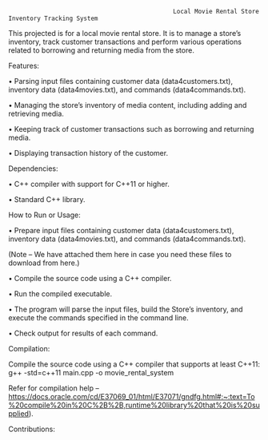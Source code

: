                                                   Local Movie Rental Store Inventory Tracking System

This projected is for a local movie rental store. It is to manage a store’s inventory, track customer transactions and perform various operations related to borrowing and returning media from the store.

Features:

•	Parsing input files containing customer data (data4customers.txt), inventory data (data4movies.txt), and commands (data4commands.txt).

•	Managing the store’s inventory of media content, including adding and retrieving media.

•	Keeping track of customer transactions such as borrowing and returning media.

•	Displaying transaction history of the customer.

Dependencies:

•	C++ compiler with support for C++11 or higher.

•	Standard C++ library.

How to Run or Usage:

•	Prepare input files containing customer data (data4customers.txt), inventory data (data4movies.txt), and commands (data4commands.txt).

(Note – We have attached them here in case you need these files to download from here.)

•	Compile the source code using a C++ compiler.

•	Run the compiled executable.

•	The program will parse the input files, build the Store’s inventory, and execute the commands specified in the command line.

•	Check output for results of each command.

Compilation:

Compile the source code using a C++ compiler that supports at least C++11:
g++ -std=c++11 main.cpp -o movie_rental_system

Refer for compilation help – 
https://docs.oracle.com/cd/E37069_01/html/E37071/gndfg.html#:~:text=To%20compile%20in%20C%2B%2B,runtime%20library%20that%20is%20supplied).

Contributions:




